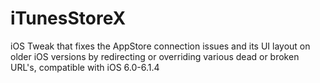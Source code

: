# iTunesStoreX
iOS Tweak that fixes the AppStore connection issues and its UI layout on older iOS versions by redirecting or overriding various dead or broken URL's, compatible with iOS 6.0-6.1.4

